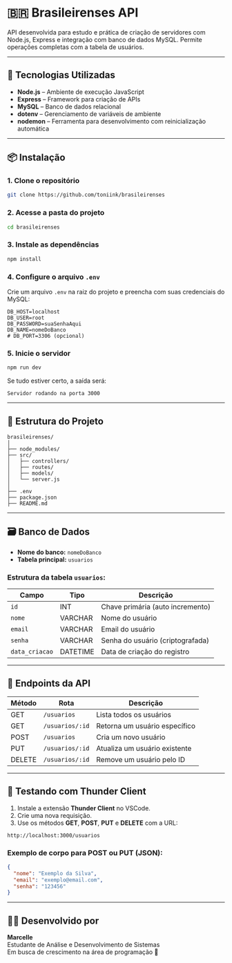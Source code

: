 
# 🇧🇷 Brasileirenses API

API desenvolvida para estudo e prática de criação de servidores com Node.js, Express e integração com banco de dados MySQL. Permite operações completas com a tabela de usuários.

---

## 🚀 Tecnologias Utilizadas

- **Node.js** – Ambiente de execução JavaScript
- **Express** – Framework para criação de APIs
- **MySQL** – Banco de dados relacional
- **dotenv** – Gerenciamento de variáveis de ambiente
- **nodemon** – Ferramenta para desenvolvimento com reinicialização automática

---

## 📦 Instalação

### 1. Clone o repositório

```bash
git clone https://github.com/toniink/brasileirenses
```

### 2. Acesse a pasta do projeto

```bash
cd brasileirenses
```

### 3. Instale as dependências

```bash
npm install
```

### 4. Configure o arquivo `.env`

Crie um arquivo `.env` na raiz do projeto e preencha com suas credenciais do MySQL:

```env
DB_HOST=localhost
DB_USER=root
DB_PASSWORD=suaSenhaAqui
DB_NAME=nomeDoBanco
# DB_PORT=3306 (opcional)
```

### 5. Inicie o servidor

```bash
npm run dev
```

Se tudo estiver certo, a saída será:

```
Servidor rodando na porta 3000
```

---

## 🧱 Estrutura do Projeto

```
brasileirenses/
│
├── node_modules/
├── src/
│   ├── controllers/
│   ├── routes/
│   ├── models/
│   └── server.js
│
├── .env
├── package.json
├── README.md
```

---

## 🗃️ Banco de Dados

- **Nome do banco:** `nomeDoBanco`
- **Tabela principal:** `usuarios`

### Estrutura da tabela `usuarios`:

| Campo         | Tipo         | Descrição                          |
|---------------|--------------|------------------------------------|
| `id`          | INT          | Chave primária (auto incremento)  |
| `nome`        | VARCHAR      | Nome do usuário                   |
| `email`       | VARCHAR      | Email do usuário                  |
| `senha`       | VARCHAR      | Senha do usuário (criptografada)  |
| `data_criacao`| DATETIME     | Data de criação do registro       |

---

## 🔄 Endpoints da API

| Método | Rota                       | Descrição                          |
|--------|----------------------------|------------------------------------|
| GET    | `/usuarios`                | Lista todos os usuários            |
| GET    | `/usuarios/:id`            | Retorna um usuário específico      |
| POST   | `/usuarios`                | Cria um novo usuário               |
| PUT    | `/usuarios/:id`            | Atualiza um usuário existente      |
| DELETE | `/usuarios/:id`            | Remove um usuário pelo ID          |

---

## 🧪 Testando com Thunder Client

1. Instale a extensão **Thunder Client** no VSCode.
2. Crie uma nova requisição.
3. Use os métodos **GET**, **POST**, **PUT** e **DELETE** com a URL:

```http
http://localhost:3000/usuarios
```

### Exemplo de corpo para POST ou PUT (JSON):

```json
{
  "nome": "Exemplo da Silva",
  "email": "exemplo@email.com",
  "senha": "123456"
}
```

---

## 👩‍💻 Desenvolvido por

**Marcelle**  
Estudante de Análise e Desenvolvimento de Sistemas  
Em busca de crescimento na área de programação 🚀
